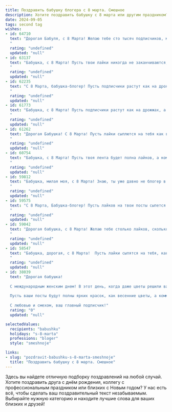 ```yaml
---
title: Поздравить бабушку блогера с 8 марта. Смешное
description: Хотите поздравить бабушку с 8 марта или другим праздником? Наш ИИ создаст незабываемое поздравление, а вы обязательно выделитесь среди других.  
date: 2024-09-05
tags: second tag
wishes:
- id: 64710
  text: "Дорогая Бабуля, с 8 Марта! Желаю тебе сто тысяч подписчиков, море лайков и только позитивных комментариев в твоем блоге! Пусть твоё творчество приносит радость и вдохновение, а жизнь будет полна ярких красок, как твои видео!
  "
  rating: "undefined"
  updated: "null"
- id: 63137
  text: "Бабушка, с 8 Марта! Пусть твои лайки никогда не заканчиваются, а комментарии всегда будут добрыми и позитивными! Пусть твой блог процветает и приносит тебе миллионы виртуальных объятий! 😉
  "
  rating: "undefined"
  updated: "null"
- id: 62235
  text: "С 8 Марта, бабушка-блогер! Пусть подписчики растут как на дрожжах, а лайки сыпятся как снег в январе!  🎉
  "
  rating: "undefined"
  updated: "null"
- id: 61773
  text: "Бабушка, с 8 Марта! Пусть подписчики растут как на дрожжах, а лайки сыпятся, как снег в январе! 😜  Пусть твои видео-рецепты станут вирусными, а комментарии — только добрыми и позитивными!  Будь самой популярной бабушкой-блогером на просторах интернета! 😉🎉
  "
  rating: "undefined"
  updated: "null"
- id: 61262
  text: "Дорогая Бабушка! С 8 Марта! Пусть лайки сыплются на тебя как весенние цветы, а комментарии радуют, словно первые лучи солнца! 💐  Оставайся самой крутой блогершей в мире, а мы будем с удовольствием следить за твоим творческим путем! ❤️
  "
  rating: "undefined"
  updated: "null"
- id: 60754
  text: "Бабушка, с 8 Марта! Пусть твоя лента будет полна лайков, а комментарии – только хвалебными! 💐  Желаю тебе столько подписчиков, сколько у тебя внуков, а может, даже больше! 😉
  "
  rating: "undefined"
  updated: "null"
- id: 59812
  text: "Бабушка, милая моя, с 8 Марта! Знаю, ты уже давно не блогер в прямом смысле слова, но подписчики у тебя точно есть - внуки!)) Желаю тебе столько лайков, сколько поместится в твоей любимой корзине с пряниками, и столько комментариев, сколько ты сможешь прочитать за чашечкой чая. 😉
  "
  rating: "undefined"
  updated: "null"
- id: 59575
  text: "С 8 Марта, Бабушка-блогер! Пусть лайков на твои посты сыпется больше, чем конфет в твоем детстве, а комментарии всегда будут добрыми и позитивными, как твои рецепты!
  "
  rating: "undefined"
  updated: "null"
- id: 59042
  text: "Дорогая бабушка, с 8 Марта! Желаю тебе столько лайков, сколько у тебя внуков, и столько подписчиков, сколько ты съела тортов за свою жизнь! 😉  Пусть твоё \"блогерочество\" приносит тебе только радость и славу! 🎉
  "
  rating: "undefined"
  updated: "null"
- id: 58547
  text: "Бабушка, дорогая, с 8 Марта!  Пусть лайки сыпятся на тебя, как комментарии под твоими видео, и пусть ни один тэг не пройдет мимо твоей внимательной, блогерской души! 😄💐
  "
  rating: "undefined"
  updated: "null"
- id: 38039
  text: "Дорогая бабушка!
  
  С международным женским днем! В этот день, когда даже цветы решили вас поздравить, хочу сказать, что вы — не только королева нашего семейного королевства, но и необыкновенный блогер нашей жизни! Ваши советы, как записать \"Как правильно варить компот\" или \"10 способов убеждать внуков делать уроки\", всегда находят десятки лайков в нашем сердце!
  
  Пусть ваши посты будут полны ярких красок, как весенние цветы, а комментарии — только добрыми и смешными! Желаю, чтобы каждый ваш день был наполнен счастьем, лайками и незабываемыми моментами, которые обязательно нужно запечатлеть в вашем блоге жизни.
  
  С любовью и смехом, ваш главный подписчик!"
  rating: "0"
  updated: "null"

selectedValues:
  recipients: "babushku"
  holidays: "s-8-marta"
  professions: "bloger"
  style: "smeshnoje"

links:
- slug: "pozdravit-babushku-s-8-marta-smeshnoje"
  title: "Поздравить бабушку с 8 марта. Смешное"
---
```


Здесь вы найдете отличную подборку поздравлений на любой случай. 
Хотите поздравить друга с днём рождения, коллегу с профессиональным праздником или близких с Новым годом? У нас есть всё, чтобы сделать ваш поздравительный текст незабываемым. Выбирайте нужную категорию и находите лучшие слова для ваших близких и друзей!
